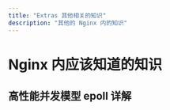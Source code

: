 ```yaml
---
title: "Extras 其他相关的知识"
description: "其他的 Nginx 内的知识"
---
```


# Nginx 内应该知道的知识

## 高性能并发模型 epoll 详解
